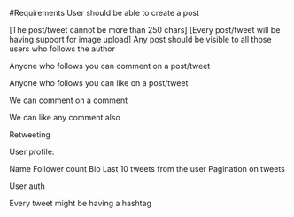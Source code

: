 #Requirements
User should be able to create a post

[The post/tweet cannot be more than 250 chars]
[Every post/tweet will be having support for image upload]
Any post should be visible to all those users who follows the author

Anyone who follows you can comment on a post/tweet

Anyone who follows you can like on a post/tweet

We can comment on a comment

We can like any comment also

Retweeting

User profile:

Name
Follower count
Bio
Last 10 tweets from the user
Pagination on tweets

User auth

Every tweet might be having a hashtag